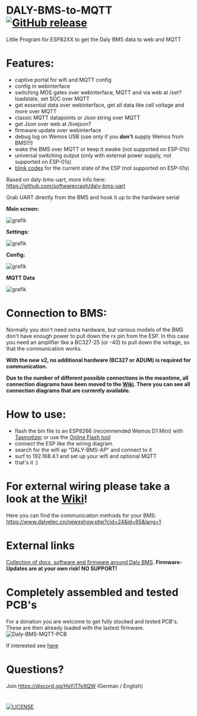 # DALY-BMS-to-MQTT [![GitHub release](https://img.shields.io/github/release/softwarecrash/DALY-BMS-to-MQTT?include_prereleases=&sort=semver&color=blue)](https://github.com/softwarecrash/DALY-BMS-to-MQTT/releases/latest)
Little Program for ESP82XX to get the Daly BMS data to web and MQTT

# Features:
- captive portal for wifi and MQTT config
- config in webinterface
- switching MOS gates over webinterface, MQTT and via web at /set?loadstate, set SOC over MQTT
- get essential data over webinterface, get all data like cell voltage and more over MQTT
- classic MQTT datapoints or Json string over MQTT
- get Json over web at /livejson?
- firmware update over webinterface
- debug log on Wemos USB (use only if you **don't** supply Wemos from BMS!!!)
- wake the BMS over MQTT or keep it awake (not supported on ESP-01s)
- universal switching output (only with external power supply, not supported on ESP-01s)
- [blink codes](https://github.com/softwarecrash/DALY-BMS-to-MQTT/wiki/Blink-Codes) for the current state of the ESP (not supported on ESP-01s)


Based on daly-bms-uart, more info here:
https://github.com/softwarecrash/daly-bms-uart


Grab UART directly from the BMS and hook it up to the hardware serial


**Main screen:**

![grafik](https://user-images.githubusercontent.com/17761850/227793485-cdc02fcf-d10e-471e-a1d9-a0fc15785f66.gif)

**Settings:**

![grafik](https://user-images.githubusercontent.com/44615614/212401754-81a16130-f24d-4c8a-babc-d18d112fad5a.png)

**Config:**

![grafik](https://user-images.githubusercontent.com/17761850/227793333-5e51fc9b-d535-4345-882c-adb758e8bf6d.gif)

**MQTT Data**

![grafik](https://user-images.githubusercontent.com/44615614/161782578-aabdde4d-4f51-4312-9392-9fdf4d45df24.png)

# Connection to BMS:

Normally you don't need extra hardware, but various models of the BMS don't have enough power to pull down the rx pin from the ESP. In this case you need an amplifier like a BC327-25 (or -40) to pull down the voltage, so that the communication works.

**With the new v2, no additional hardware (BC327 or ADUM) is required for communication.**

**Due to the number of different possible connections in the meantime, all connection diagrams have been moved to the [Wiki](https://github.com/softwarecrash/DALY-BMS-to-MQTT/wiki/Output-Connections). There you can see all connection diagrams that are currently available.**

# How to use:
- flash the bin file to an ESP8266 (recommended Wemos D1 Mini) with [Tasmotizer](https://github.com/tasmota/tasmotizer/releases) or use the [Online Flash tool](https://softwarecrash.github.io/DALY-BMS-to-MQTT/espflashtool/)
- connect the ESP like the wiring diagram
- search for the wifi ap "DALY-BMS-AP" and connect to it
- surf to 192.168.4.1 and set up your wifi and optional MQTT
- that's it :)

# For external wiring please take a look at the [Wiki](https://github.com/softwarecrash/DALY-BMS-to-MQTT/wiki/Output-Connections)!


Here you can find the communication methods for your BMS:
https://www.dalyelec.cn/newsshow.php?cid=24&id=65&lang=1




# External links

[Collection of docs, software and firmware around Daly BMS](https://github.com/all-solutions/DALY-docs-soft-firm). **Firmware-Updates are at your own risk! NO SUPPORT!**

# Completely assembled and tested PCB's

For a donation you are welcome to get fully stocked and tested PCB's. These are then already loaded with the lastest firmware.
![Daly-BMS-MQTT-PCB](https://user-images.githubusercontent.com/17761850/228908334-4c078ea7-0e89-4c72-acb6-235d87c5a15a.png)

If interested see [here](https://github.com/all-solutions/DALY-BMS-to-MQTT-PCB)

# Questions? 

Join https://discord.gg/HsYjT7eXQW (German / English)
# 
[![LICENSE](https://licensebuttons.net/l/by-nc-sa/4.0/88x31.png)](https://creativecommons.org/licenses/by-nc-sa/4.0/)
